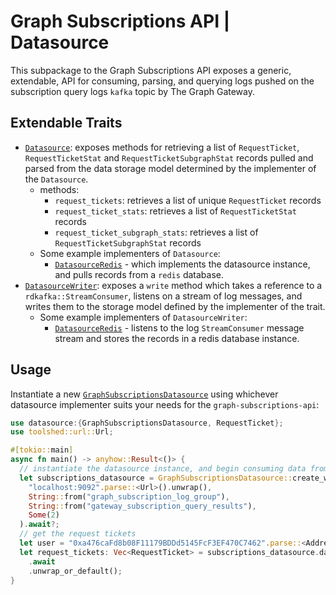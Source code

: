 # Graph Subscriptions API | Datasource

This subpackage to the Graph Subscriptions API exposes a generic, extendable, API for consuming, parsing, and querying logs pushed on the subscription query logs `kafka` topic by The Graph Gateway.

## Extendable Traits

- [`Datasource`](./src/datasource.rs): exposes methods for retrieving a list of `RequestTicket`, `RequestTicketStat` and `RequestTicketSubgraphStat` records pulled and parsed from the data storage model determined by the implementer of the `Datasource`.
  - methods:
    - `request_tickets`: retrieves a list of unique `RequestTicket` records
    - `request_ticket_stats`: retrieves a list of `RequestTicketStat` records
    - `request_ticket_subgraph_stats`: retrieves a list of `RequestTicketSubgraphStat` records
  - Some example implementers of `Datasource`:
    - [`DatasourceRedis`](./src/datasource_redis.rs) - which implements the datasource instance, and pulls records from a `redis` database.
- [`DatasourceWriter`](./src/datasource.rs): exposes a `write` method which takes a reference to a `rdkafka::StreamConsumer`, listens on a stream of log messages, and writes them to the storage model defined by the implementer of the trait.
  - Some example implementers of `DatasourceWriter`:
    - [`DatasourceRedis`](./src/datasource_redis.rs) - listens to the log `StreamConsumer` message stream and stores the records in a redis database instance.

## Usage

Instantiate a new [`GraphSubscriptionsDatasource`](./src/lib.rs) using whichever datasource implementer suits your needs for the `graph-subscriptions-api`:

```rust
use datasource:{GraphSubscriptionsDatasource, RequestTicket};
use toolshed::url::Url;

#[tokio::main]
async fn main() -> anyhow::Result<()> {
  // instantiate the datasource instance, and begin consuming data from the kafka logs consumer and storing in memory
  let subscriptions_datasource = GraphSubscriptionsDatasource::create_with_datasource_inmemory(
    "localhost:9092".parse::<Url>().unwrap(),
    String::from("graph_subscription_log_group"),
    String::from("gateway_subscription_query_results"),
    Some(2)
  ).await?;
  // get the request tickets
  let user = "0xa476caFd8b08F11179BDDd5145FcF3EF470C7462".parse::<Address>()?;
  let request_tickets: Vec<RequestTicket> = subscriptions_datasource.datasource.request_tickets(user, None, None, None, None)
    .await
    .unwrap_or_default();
}
```
